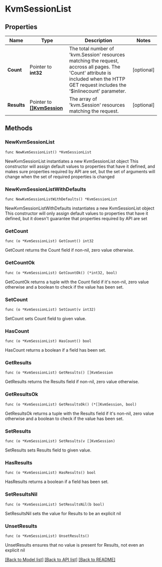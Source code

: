 # KvmSessionList

## Properties

Name | Type | Description | Notes
------------ | ------------- | ------------- | -------------
**Count** | Pointer to **int32** | The total number of &#39;kvm.Session&#39; resources matching the request, accross all pages. The &#39;Count&#39; attribute is included when the HTTP GET request includes the &#39;$inlinecount&#39; parameter. | [optional] 
**Results** | Pointer to [**[]KvmSession**](KvmSession.md) | The array of &#39;kvm.Session&#39; resources matching the request. | [optional] 

## Methods

### NewKvmSessionList

`func NewKvmSessionList() *KvmSessionList`

NewKvmSessionList instantiates a new KvmSessionList object
This constructor will assign default values to properties that have it defined,
and makes sure properties required by API are set, but the set of arguments
will change when the set of required properties is changed

### NewKvmSessionListWithDefaults

`func NewKvmSessionListWithDefaults() *KvmSessionList`

NewKvmSessionListWithDefaults instantiates a new KvmSessionList object
This constructor will only assign default values to properties that have it defined,
but it doesn't guarantee that properties required by API are set

### GetCount

`func (o *KvmSessionList) GetCount() int32`

GetCount returns the Count field if non-nil, zero value otherwise.

### GetCountOk

`func (o *KvmSessionList) GetCountOk() (*int32, bool)`

GetCountOk returns a tuple with the Count field if it's non-nil, zero value otherwise
and a boolean to check if the value has been set.

### SetCount

`func (o *KvmSessionList) SetCount(v int32)`

SetCount sets Count field to given value.

### HasCount

`func (o *KvmSessionList) HasCount() bool`

HasCount returns a boolean if a field has been set.

### GetResults

`func (o *KvmSessionList) GetResults() []KvmSession`

GetResults returns the Results field if non-nil, zero value otherwise.

### GetResultsOk

`func (o *KvmSessionList) GetResultsOk() (*[]KvmSession, bool)`

GetResultsOk returns a tuple with the Results field if it's non-nil, zero value otherwise
and a boolean to check if the value has been set.

### SetResults

`func (o *KvmSessionList) SetResults(v []KvmSession)`

SetResults sets Results field to given value.

### HasResults

`func (o *KvmSessionList) HasResults() bool`

HasResults returns a boolean if a field has been set.

### SetResultsNil

`func (o *KvmSessionList) SetResultsNil(b bool)`

 SetResultsNil sets the value for Results to be an explicit nil

### UnsetResults
`func (o *KvmSessionList) UnsetResults()`

UnsetResults ensures that no value is present for Results, not even an explicit nil

[[Back to Model list]](../README.md#documentation-for-models) [[Back to API list]](../README.md#documentation-for-api-endpoints) [[Back to README]](../README.md)


